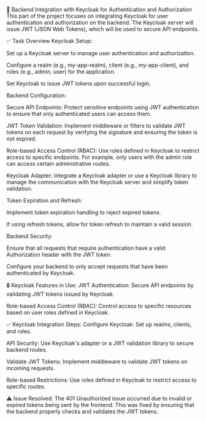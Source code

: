 🔐 Backend Integration with Keycloak for Authentication and Authorization This part of the project focuses on integrating Keycloak for user authentication and authorization on the backend. The Keycloak server will issue JWT (JSON Web Tokens), which will be used to secure API endpoints.

✅ Task Overview Keycloak Setup:

Set up a Keycloak server to manage user authentication and authorization.

Configure a realm (e.g., my-app-realm), client (e.g., my-app-client), and roles (e.g., admin, user) for the application.

Set Keycloak to issue JWT tokens upon successful login.

Backend Configuration:

Secure API Endpoints: Protect sensitive endpoints using JWT authentication to ensure that only authenticated users can access them.

JWT Token Validation: Implement middleware or filters to validate JWT tokens on each request by verifying the signature and ensuring the token is not expired.

Role-based Access Control (RBAC): Use roles defined in Keycloak to restrict access to specific endpoints. For example, only users with the admin role can access certain administrative routes.

Keycloak Adapter: Integrate a Keycloak adapter or use a Keycloak library to manage the communication with the Keycloak server and simplify token validation.

Token Expiration and Refresh:

Implement token expiration handling to reject expired tokens.

If using refresh tokens, allow for token refresh to maintain a valid session.

Backend Security:

Ensure that all requests that require authentication have a valid Authorization header with the JWT token.

Configure your backend to only accept requests that have been authenticated by Keycloak.

🔒 Keycloak Features in Use: JWT Authentication: Secure API endpoints by validating JWT tokens issued by Keycloak.

Role-based Access Control (RBAC): Control access to specific resources based on user roles defined in Keycloak.

✅ Keycloak Integration Steps: Configure Keycloak: Set up realms, clients, and roles.

API Security: Use Keycloak's adapter or a JWT validation library to secure backend routes.

Validate JWT Tokens: Implement middleware to validate JWT tokens on incoming requests.

Role-based Restrictions: Use roles defined in Keycloak to restrict access to specific routes.

⚠️ Issue Resolved: The 401 Unauthorized issue occurred due to invalid or expired tokens being sent by the frontend. This was fixed by ensuring that the backend properly checks and validates the JWT tokens.
